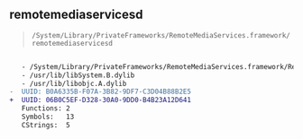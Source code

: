 ## remotemediaservicesd

> `/System/Library/PrivateFrameworks/RemoteMediaServices.framework/remotemediaservicesd`

```diff

   - /System/Library/PrivateFrameworks/RemoteMediaServices.framework/RemoteMediaServices
   - /usr/lib/libSystem.B.dylib
   - /usr/lib/libobjc.A.dylib
-  UUID: B0A6335B-F07A-3B82-9DF7-C3D04B88B2E5
+  UUID: 06B0C5EF-D328-30A0-9DD0-B4B23A12D641
   Functions: 2
   Symbols:   13
   CStrings:  5

```
